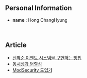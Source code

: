 <h2>Personal Information</h2>

- **name** : Hong ChangHyung

<br />



<h2>Article</h2>

- [선착순 이벤트 시스템을 구현하는 방법](https://chhong.tistory.com/16)
- [동시성과 병렬성](https://chhong.tistory.com/11)
- [ModSecurity 도입기](https://chhong.tistory.com/23)



<!--
![profile-night-green](https://github.com/pnci1029/pnci1029/blob/master/profile-3d-contrib/profile-night-green.svg)
![snake gif](https://github.com/pnci1029/pnci1029/blob/output/github-contribution-grid-snake.svg)

**pnci1029/pnci1029** is a ✨ _special_ ✨ repository because its `README.md` (this file) appears on your GitHub profile.

Here are some ideas to get you started:

- 🔭 I’m currently working on ...
- 🌱 I’m currently learning ...
- 👯 I’m looking to collaborate on ...
- 🤔 I’m looking for help with ...
- 💬 Ask me about ...
- 📫 How to reach me: ...
- 😄 Pronouns: ...
- ⚡ Fun fact: ...
-->
